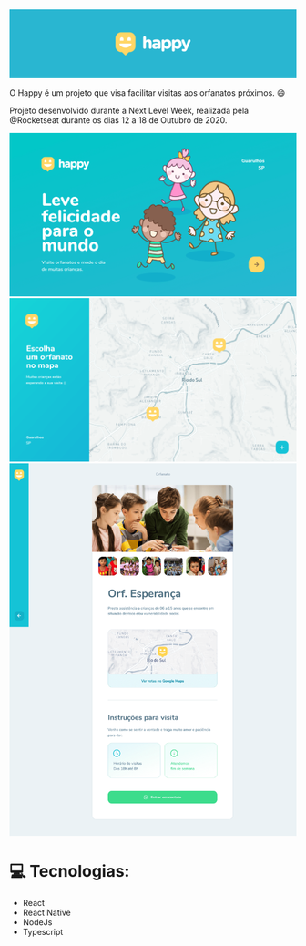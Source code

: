 <img src="https://github.com/kleberMRocha/Happy/blob/master/screenshot/Component_1.png" width="600">

O Happy é um projeto que visa facilitar visitas aos orfanatos próximos. :smile:

Projeto desenvolvido durante a Next Level Week, realizada pela @Rocketseat durante os dias 12 a 18 de Outubro de 2020.

<img src="https://github.com/kleberMRocha/Happy/blob/master/screenshot/Home%20(1).png" width="600">
<img src="https://github.com/kleberMRocha/Happy/blob/master/screenshot/Mapa.png" width="600">
<img src="https://github.com/kleberMRocha/Happy/blob/master/screenshot/Perfil.png" width="600">

# :computer: Tecnologias:

- React
- React Native
- NodeJs
- Typescript
